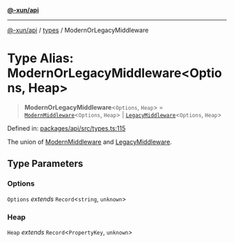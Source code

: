 [**@-xun/api**](../../README.md)

***

[@-xun/api](../../README.md) / [types](../README.md) / ModernOrLegacyMiddleware

# Type Alias: ModernOrLegacyMiddleware\<Options, Heap\>

> **ModernOrLegacyMiddleware**\<`Options`, `Heap`\> = [`ModernMiddleware`](ModernMiddleware.md)\<`Options`, `Heap`\> \| [`LegacyMiddleware`](LegacyMiddleware.md)\<`Options`, `Heap`\>

Defined in: [packages/api/src/types.ts:115](https://github.com/Xunnamius/api-utils/blob/183a3e5b3fec7a1bf06d5be3da477b72510b5586/packages/api/src/types.ts#L115)

The union of [ModernMiddleware](ModernMiddleware.md) and [LegacyMiddleware](LegacyMiddleware.md).

## Type Parameters

### Options

`Options` *extends* `Record`\<`string`, `unknown`\>

### Heap

`Heap` *extends* `Record`\<`PropertyKey`, `unknown`\>
